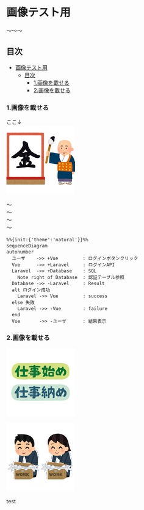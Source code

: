 # 画像テスト用

～～～

## 目次

- [画像テスト用](#画像テスト用)
  - [目次](#目次)
    - [1.画像を載せる](#1画像を載せる)
    - [2.画像を載せる](#2画像を載せる)

### 1.画像を載せる

ここ↓  
![kotoshi_kanji_2021_kin](https://github.com/obi1111/testMd/blob/main/image/kotoshi_kanji_2021_kin/kotoshi_kanji_2021_kin.png?raw=true)  

～  
～  
～  
～  

```mermaid
%%{init:{'theme':'natural'}}%%
sequenceDiagram
autonumber
  ユーザ    ->> +Vue         : ログインボタンクリック
  Vue      ->> +Laravel     : ログインAPI
  Laravel  ->> +Database    : SQL
    Note right of Database  : 認証テーブル参照
  Database ->> -Laravel     : Result
  alt ログイン成功
    Laravel ->> Vue         : success
  else 失敗
    Laravel ->> -Vue        : failure
  end
  Vue       ->> -ユーザ      : 結果表示
```

### 2.画像を載せる

![text_company_shigoto_hajime_osame](https://github.com/obi1111/testMd/blob/main/image/text_company_shigoto_hajime_osame/text_company_shigoto_hajime_osame.jpg?raw=true)  

![thumbnail_work_shigoto_osame](https://github.com/obi1111/testMd/blob/main/image/thumbnail_work_shigoto_osame/thumbnail_work_shigoto_osame.jpg?raw=true)  

test